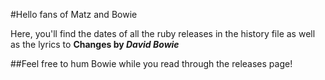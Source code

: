 #Hello fans of Matz and Bowie

Here, you'll find the dates of all the ruby releases in the history file as well as the lyrics to __Changes by *David Bowie*__

##Feel free to hum Bowie while you read through the releases page!